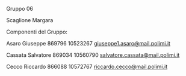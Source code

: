 Gruppo 06 

Scaglione Margara

Componenti del Gruppo:

Asaro Giuseppe 869796 10523267 giuseppe1.asaro@mail.polimi.it

Cassata Salvatore 869034 10560790 salvatore.cassata@mail.polimi.it

Cecco Riccardo 866088 10572767 riccardo.cecco@mail.polimi.it
